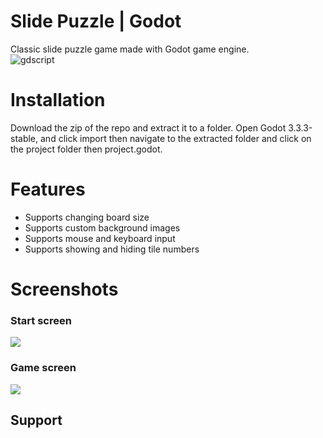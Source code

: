 # Slide Puzzle | Godot
Classic slide puzzle game made with Godot game engine.
<br>
<img alt="gdscript" src="https://img.shields.io/badge/-GODOT-478CBF?style=flat-square&logo=godotengine&logoColor=white" />

# Installation
Download the zip of the repo and extract it to a folder. Open Godot 3.3.3-stable, and click import then navigate to the extracted folder and click on the project folder then project.godot.


# Features
- Supports changing board size
- Supports custom background images
- Supports mouse and keyboard input   
- Supports showing and hiding tile numbers

# Screenshots
### Start screen
<img src="https://cdn.discordapp.com/attachments/360062738615107605/861879929963806721/unknown.png" />

### Game screen
<img src="https://cdn.discordapp.com/attachments/360062738615107605/861880393112223774/unknown.png" />


## Support

